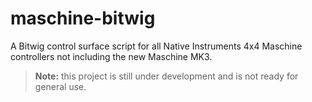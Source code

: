 # maschine-bitwig

A Bitwig control surface script for all Native Instruments 4x4 Maschine controllers not including the new Maschine MK3.

> **Note:** this project is still under development and is not ready for general use.
